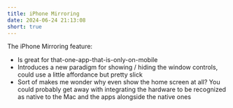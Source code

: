 ```yaml
---
title: iPhone Mirroring
date: 2024-06-24 21:13:08
short: true
---
```


The iPhone Mirroring feature:
* Is great for that-one-app-that-is-only-on-mobile
* Introduces a new paradigm for showing / hiding the window controls, could use a little affordance but pretty slick
* Sort of makes me wonder why even show the home screen at all? You could probably get away with integrating the hardware to be recognized as native to the Mac and the apps alongside the native ones
